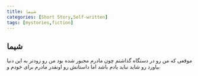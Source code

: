 ```yaml
---
title: شیما
categories: [Short Story,Self-written]
tags: [mystories,fiction]
---
```


<style type="text/css"> 
@font-face { font-family: 'Roya'; src: url('../../roya.ttf'); } 
.px-1 {
    font-family: Roya; direction: rtl;
}
</style> 


## شیما

موقعی که من رو در دستگاه گذاشتم چون مادرم مجبور شده بود من رو زودتر به این دنیا بیاورد رو شاید نباید یادم باشد اما داستانش رو اونقدر مادرم برای خودم و  

